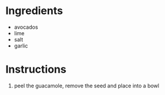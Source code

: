 # Ingredients
- avocados
- lime
- salt
- garlic

# Instructions
1. peel the guacamole, remove the seed and place into a bowl


